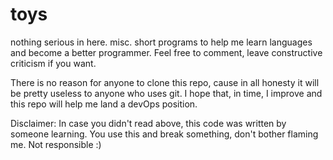 # toys
nothing serious in here. misc. short programs to help me learn languages and become a better programmer. 
Feel free to comment, leave constructive criticism if you want. 

There is no reason for anyone to clone this repo, cause in all honesty it will be pretty useless to anyone who uses git. 
I hope that, in time, I improve and this repo will help me land a devOps position. 

Disclaimer:
In case you didn't read above, this code was written by someone learning. You use this and break something, don't bother flaming me. Not responsible :)
